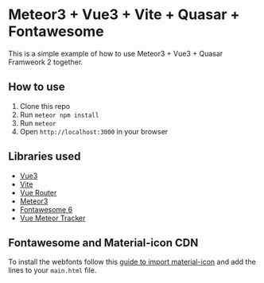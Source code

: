 # Meteor3 + Vue3 + Vite + Quasar + Fontawesome

This is a simple example of how to use Meteor3 + Vue3 + Quasar Framweork 2 together.

## How to use
1. Clone this repo
2. Run `meteor npm install`
3. Run `meteor`
4. Open `http://localhost:3000` in your browser

## Libraries used

- [Vue3](https://v3.vuejs.org/)
- [Vite](https://vitejs.dev/)
- [Vue Router](https://next.router.vuejs.org/)
- [Meteor3](https://www.meteor.com/)
- [Fontawesome 6](https://fontawesome.com/)
- [Vue Meteor Tracker](https://github.com/meteor-vue/vue-meteor-tracker)

## Fontawesome and Material-icon CDN
To install the webfonts follow this [guide to import material-icon](https://quasar.dev/start/umd#installation) and add the lines to your `main.html` file.

